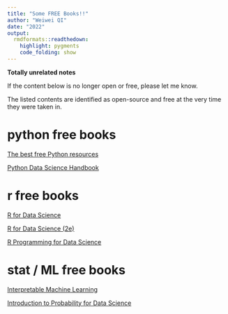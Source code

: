 ```yaml
---
title: "Some FREE Books!!"
author: "Weiwei QI"
date: "2022"
output:
  rmdformats::readthedown:
    highlight: pygments
    code_folding: show
---
```


**Totally unrelated notes**

If the content below is no longer open or free, please let me know. 

The listed contents are identified as open-source and free at the very time they were taken in.  

# python free books

[The best free Python resources](https://pythonbooks.revolunet.com)

[Python Data Science Handbook](https://jakevdp.github.io/PythonDataScienceHandbook/)

# r free books

[R for Data Science](https://r4ds.had.co.nz/)

[R for Data Science (2e)](https://r4ds.hadley.nz/)

[R Programming for Data Science](https://bookdown.org/rdpeng/rprogdatascience/)

# stat / ML free books

[Interpretable Machine Learning](https://christophm.github.io/interpretable-ml-book/)

[Introduction to Probability for Data Science](https://probability4datascience.com/)

